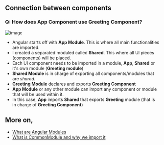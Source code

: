 ## Connection between components

### Q: How does App Component use Greeting Component?

![image](https://user-images.githubusercontent.com/23176181/177015355-8cacf079-5ba0-4ee0-912e-197959b473d6.png)

* Angular starts off with **App Module**. This is where all main functionalities are imported.
* I created a separated moduled called **Shared**. This where all UI pieces (components) will be placed.
* Each UI component needs to be imported in a module, **App**, **Shared** or it's own module (**Greeting module**)
* **Shared Module** is in charge of exporting all components/modules that are *shared.*
* **Greeting Module** declares and exports **Greeting Component**
* **App Module** or any other module can import any component or module that will be used within it. 
* In this case, **App** imports **Shared** that exports **Greeting** module (that is in charge of **Greeting Component**)


## More on,

* [What are Angular Modules](https://angular.io/guide/ngmodule-faq)
* [What is CommonModule and why we import it](https://www.geeksforgeeks.org/what-is-commonmodule-in-angular-10/)
